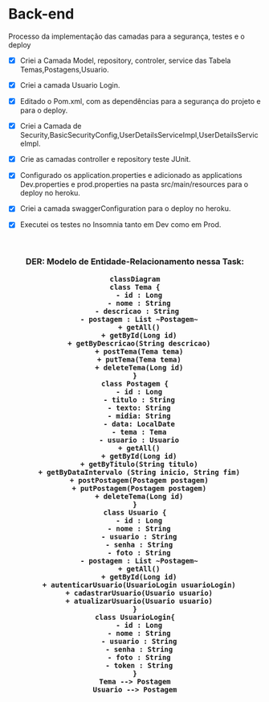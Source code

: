 # Back-end 

Processo da implementação das camadas para a segurança, testes e o deploy

- [x] Criei a Camada Model, repository, controler, service das Tabela Temas,Postagens,Usuario.
- [x] Criei a camada Usuario Login.
- [x] Editado o Pom.xml, com as dependências para a segurança do projeto e para o deploy.
- [x] Criei a Camada de Security,BasicSecurityConfig,UserDetailsServiceImpl,UserDetailsServiceImpl.
- [x] Crie as camadas controller e repository teste JUnit.
- [x] Configurado os application.properties e adicionado as applications Dev.properties e prod.properties na pasta src/main/resources para o deploy no heroku.
- [x] Criei a camada swaggerConfiguration para o deploy no heroku. 
- [x] Executei os testes no Insomnia tanto em Dev como em Prod.             

 
 


<br>
<h3 align="center">
DER: Modelo de Entidade-Relacionamento nessa Task:
  
```mermaid
classDiagram
class Tema {
  - id : Long
  - nome : String
  - descricao : String 
  - postagem : List ~Postagem~
  + getAll()
  + getById(Long id)
  + getByDescricao(String descricao)
  + postTema(Tema tema)
  + putTema(Tema tema)
  + deleteTema(Long id)
}
class Postagem {
  - id : Long
  - titulo : String
  - texto: String
  - midia: String
  - data: LocalDate
  - tema : Tema
  - usuario : Usuario
  + getAll()
  + getById(Long id)
  + getByTitulo(String titulo)
  + getByDataIntervalo (String inicio, String fim)
  + postPostagem(Postagem postagem)
  + putPostagem(Postagem postagem)
  + deleteTema(Long id)
}
class Usuario {
  - id : Long
  - nome : String
  - usuario : String
  - senha : String
  - foto : String
  - postagem : List ~Postagem~
  + getAll()
  + getById(Long id)
  + autenticarUsuario(UsuarioLogin usuarioLogin)
  + cadastrarUsuario(Usuario usuario)
  + atualizarUsuario(Usuario usuario)
}
class UsuarioLogin{
  - id : Long
  - nome : String
  - usuario : String
  - senha : String
  - foto : String
  - token : String
}
Tema --> Postagem
Usuario --> Postagem
```  
